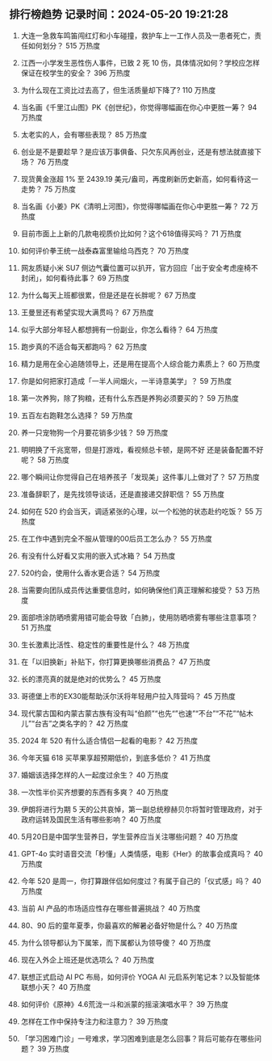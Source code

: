 
## 排行榜趋势 记录时间：2024-05-20 19:21:28
  
  1. 大连一急救车鸣笛闯红灯和小车碰撞，救护车上一工作人员及一患者死亡，责任如何划分？ 515 万热度
    
  2. 江西一小学发生恶性伤人事件，已致 2 死 10 伤，具体情况如何？学校应怎样保证在校学生的安全？ 396 万热度
    
  3. 为什么现在工资比过去高了，但生活质量却下降了? 110 万热度
    
  4. 当名画《千里江山图》PK《创世纪》，你觉得哪幅画在你心中更胜一筹？ 94 万热度
    
  5. 太老实的人，会有哪些表现？ 85 万热度
    
  6. 创业是不是要趁早？是应该万事俱备、只欠东风再创业，还是有想法就直接下场？ 76 万热度
    
  7. 现货黄金涨超 1% 至 2439.19 美元/盎司，再度刷新历史新高，如何看待这一走势？ 75 万热度
    
  8. 当名画《小姜》PK《清明上河图》，你觉得哪幅画在你心中更胜一筹？ 72 万热度
    
  9. 目前市面上上新的几款电视质价比如何？这个618值得买吗？ 71 万热度
    
  10. 如何评价拳王统一战泰森富里输给乌西克？ 70 万热度
    
  11. 网友质疑小米 SU7 侧边气囊位置可以扒开，官方回应「出于安全考虑座椅不封闭」，如何看待此事？ 69 万热度
    
  12. 为什么每天上班都很累，但是还是在长胖呢？ 67 万热度
    
  13. 王曼昱还有希望实现大满贯吗？ 67 万热度
    
  14. 似乎大部分年轻人都想拥有一份副业，你怎么看待？ 64 万热度
    
  15. 跑步真的不适合每天都跑吗？ 62 万热度
    
  16. 精力是用在全心追随领导上，还是用在提高个人综合能力素质上？ 60 万热度
    
  17. 你是如何把家打造成「一半人间烟火，一半诗意美学」？ 59 万热度
    
  18. 第一次养狗，除了狗粮，还有什么东西是养狗必须要买的？ 59 万热度
    
  19. 五百左右跑鞋怎么选择？ 59 万热度
    
  20. 养一只宠物狗一个月要花销多少钱？ 59 万热度
    
  21. 明明换了千兆宽带，但是打游戏，看视频总卡顿，是网不好 还是装备配置不好呢？ 58 万热度
    
  22. 哪个瞬间让你觉得自己在培养孩子「发现美」这件事儿上做对了？ 57 万热度
    
  23. 准备辞职了，是先找领导谈话，还是直接递交辞职信？ 55 万热度
    
  24. 如何在 520 约会当天，调适紧张的心理，以一个松弛的状态赴约吃饭？ 55 万热度
    
  25. 在工作中遇到完全不服从管理的00后员工怎么办？ 55 万热度
    
  26. 有没有什么好看又实用的嵌入式冰箱？ 54 万热度
    
  27. 520约会，使用什么香水更合适？ 54 万热度
    
  28. 当需要向团队成员传达重要信息时，如何确保他们真正理解和接受？ 53 万热度
    
  29. 面部喷涂防晒喷雾用错可能会导致「白肺」，使用防晒喷雾有哪些注意事项？ 51 万热度
    
  30. 生长激素比活性、稳定性的重要性是什么？ 48 万热度
    
  31. 在「以旧换新」补贴下，你打算更换哪些消费品？ 47 万热度
    
  32. 长的漂亮真的就是绝对的优势么？ 45 万热度
    
  33. 哥德堡上市的EX30能帮助沃尔沃将年轻用户拉入阵营吗？ 45 万热度
    
  34. 现代蒙古国和内蒙古蒙古族有没有叫“伯颜”“也先“”也速”“不台”“不花”“帖木儿”“台吉”之类名字的？ 42 万热度
    
  35. 2024 年 520 有什么适合情侣一起看的电影？ 42 万热度
    
  36. 今年天猫 618 买苹果享超预期低价，到底多低价？ 41 万热度
    
  37. 婚姻该选择怎样的人一起度过余生？ 40 万热度
    
  38. 一次性半价买齐想要的东西有多爽？ 40 万热度
    
  39. 伊朗将进行为期 5 天的公共哀悼，第一副总统穆赫贝尔将暂时管理政府，对于政府运转及国民生活有哪些影响？ 40 万热度
    
  40. 5月20日是中国学生营养日，学生营养应当关注哪些问题？ 40 万热度
    
  41. GPT-4o 实时语音交流「秒懂」人类情感，电影《Her》的故事会成真吗？ 40 万热度
    
  42. 今年 520 是周一，你打算跟伴侣如何度过？有属于自己的「仪式感」吗？ 40 万热度
    
  43. 当前 AI 产品的市场适应性存在哪些普遍挑战？ 40 万热度
    
  44. 80、90 后的童年夏季，你最喜欢的解暑必备好物是什么？ 40 万热度
    
  45. 为什么领导都认为下属笨，而下属都认为领导傻？ 40 万热度
    
  46. 现在入外企上班还是优选项么？ 40 万热度
    
  47. 联想正式启动 AI PC 布局，如何评价 YOGA AI 元启系列笔记本？以及智能体联想小天？ 40 万热度
    
  48. 如何评价《原神》4.6荒泷一斗和派蒙的摇滚演唱水平？ 39 万热度
    
  49. 怎样在工作中保持专注力和注意力？ 39 万热度
    
  50. 「学习困难门诊」一号难求，学习困难到底是怎么回事？背后可能存在哪些问题？ 39 万热度
    